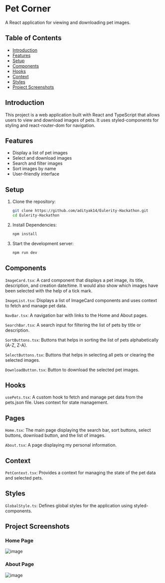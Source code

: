 # Pet Corner

A React application for viewing and downloading pet images.

## Table of Contents

- [Introduction](#introduction)
- [Features](#features)
- [Setup](#setup)
- [Components](#components)
- [Hooks](#hooks)
- [Context](#context)
- [Styles](#styles)
- [Project Screenshots](#project-screenshots)

## Introduction

This project is a web application built with React and TypeScript that allows users to view and download images of pets. It uses styled-components for styling and react-router-dom for navigation.

## Features

- Display a list of pet images
- Select and download images
- Search and filter images
- Sort images by name
- User-friendly interface

## Setup

1. Clone the repository:
   ```bash
   git clone https://github.com/adityak14/Eulerity-Hackathon.git
   cd Eulerity-Hackathon

2. Install Dependencies:
   ```bash
   npm install

3. Start the development server:
      ```bash
   npm run dev

## Components
`ImageCard.tsx`:
A card component that displays a pet image, its title, description, and creation date/time. It would also show which images have been selected with the help of a tick mark.

`ImageList.tsx`:
Displays a list of ImageCard components and uses context to fetch and manage pet data.

`NavBar.tsx`:
A navigation bar with links to the Home and About pages.

`SearchBar.tsx`:
A search input for filtering the list of pets by title or description.

`SortButtons.tsx`:
Buttons that helps in sorting the list of pets alphabetically (A-Z, Z-A).

`SelectButtons.tsx`:
Buttons that helps in selecting all pets or clearing the selected images.

`DownloadButton.tsx`:
Button to download the selected pet images.

## Hooks
`usePets.tsx`:
A custom hook to fetch and manage pet data from the pets.json file. Uses context for state management.

## Pages
`Home.tsx`:
The main page displaying the search bar, sort buttons, select buttons, download button, and the list of images.

`About.tsx`:
A page displaying my personal information.

## Context
`PetContext.tsx`:
Provides a context for managing the state of the pet data and selected pets.

## Styles
`GlobalStyle.ts`:
Defines global styles for the application using styled-components.

## Project Screenshots

### Home Page
![image](https://github.com/adityak14/Eulerity-Hackathon/assets/44731657/ca8e50b0-8e8c-4e38-b311-e8afcfc05981)

### About Page
![image](https://github.com/adityak14/Eulerity-Hackathon/assets/44731657/4e72dad8-586f-47c0-bb21-f1554452fb9f)


